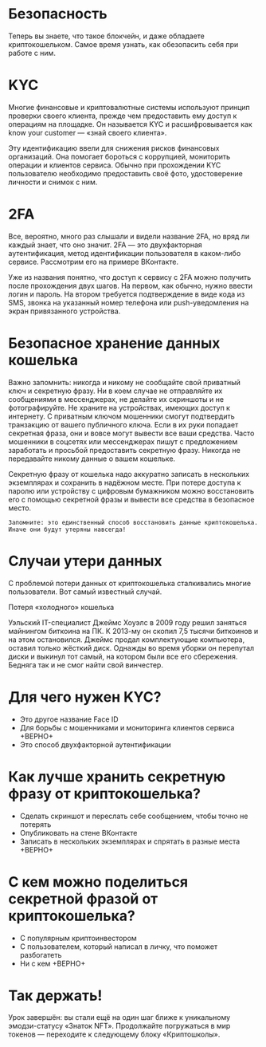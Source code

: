 # Безопасность
Теперь вы знаете, что такое блокчейн, и даже обладаете криптокошельком. Самое время узнать, как обезопасить себя при работе с ним.

# KYC
Многие финансовые и криптовалютные системы используют принцип проверки своего клиента, прежде чем предоставить ему доступ к операциям на площадке. Он называется KYC и расшифровывается как know your customer — «знай своего клиента».

Эту идентификацию ввели для снижения рисков финансовых организаций. Она помогает бороться с коррупцией, мониторить операции и клиентов сервиса. Обычно при прохождении KYC пользователю необходимо предоставить своё фото, удостоверение личности и снимок с ним.

# 2FA
Все, вероятно, много раз слышали и видели название 2FA, но вряд ли каждый знает, что оно значит. 2FA — это двухфакторная аутентификация, метод идентификации пользователя в каком-либо сервисе. Рассмотрим его на примере ВКонтакте.

Уже из названия понятно, что доступ к сервису с 2FA можно получить после прохождения двух шагов. На первом, как обычно, нужно ввести логин и пароль. На втором требуется подтверждение в виде кода из SMS, звонка на указанный номер телефона или push-уведомления на экран привязанного устройства.

# Безопасное хранение данных кошелька
Важно запомнить: никогда и никому не сообщайте свой приватный ключ и секретную фразу. Ни в коем случае не отправляйте их сообщениями в мессенджерах, не делайте их скриншоты и не фотографируйте. Не храните на устройствах, имеющих доступ к интернету. С приватным ключом мошенники смогут подтвердить транзакцию от вашего публичного ключа. Если в их руки попадает секретная фраза, они и вовсе могут вывести все ваши средства. Часто мошенники в соцсетях или мессенджерах пишут с предложением заработать и просьбой предоставить секретную фразу. Никогда не передавайте никому данные о вашем кошельке.

Секретную фразу от кошелька надо аккуратно записать в нескольких экземплярах и сохранить в надёжном месте. При потере доступа к паролю или устройству с цифровым бумажником можно восстановить его с помощью секретной фразы и вывести все средства в безопасное место. 

`Запомните: это единственный способ восстановить данные криптокошелька. Иначе они будут утеряны навсегда!`

# Случаи утери данных
С проблемой потери данных от криптокошелька сталкивались многие пользователи. Вот самый известный случай.

Потеря «холодного» кошелька

Уэльский IT-специалист Джеймс Хоуэлс в 2009 году решил заняться майнингом биткоина на ПК. К 2013-му он скопил 7,5 тысячи биткоинов и на этом остановился. Джеймс продал комплектующие компьютера, оставил только жёсткий диск. Однажды во время уборки он перепутал диски и выкинул тот самый, на котором были все его сбережения. Бедняга так и не смог найти свой винчестер.

# Для чего нужен KYC?

- Это другое название Face ID
- Для борьбы с мошенниками и мониторинга клиентов сервиса +ВЕРНО+
- Это способ двухфакторной аутентификации

# Как лучше хранить секретную фразу от криптокошелька?

- Сделать скриншот и переслать себе сообщением, чтобы точно не потерять
- Опубликовать на стене ВКонтакте
- Записать в нескольких экземплярах и спрятать в разные места +ВЕРНО+

# С кем можно поделиться секретной фразой от криптокошелька?

- С популярным криптоинвестором
- С пользователем, который написал в личку, что поможет разбогатеть
- Ни с кем +ВЕРНО+

# Так держать!
Урок завершён: вы стали ещё на один шаг ближе к уникальному эмодзи-статусу «Знаток NFT». Продолжайте погружаться в мир токенов — переходите к следующему блоку «Криптошколы».
